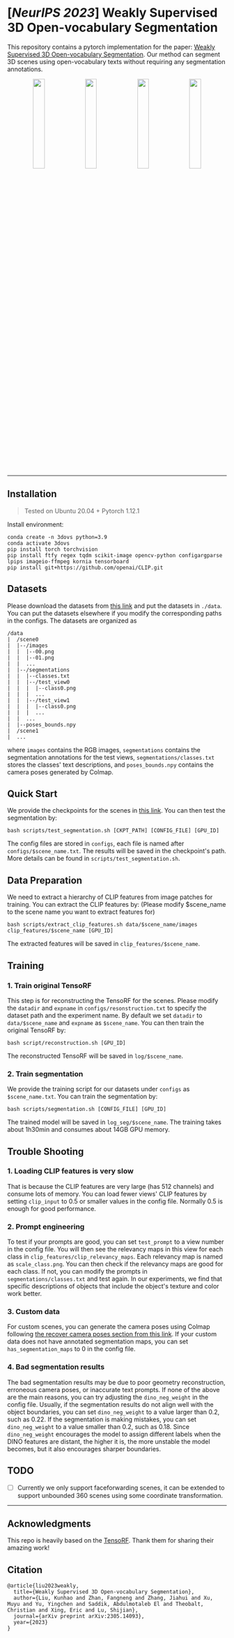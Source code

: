 # [*NeurIPS 2023*] Weakly Supervised 3D Open-vocabulary Segmentation

This repository contains a pytorch implementation for the paper: [Weakly Supervised 3D Open-vocabulary Segmentation](https://arxiv.org/abs/2305.14093). Our method can segment 3D scenes using open-vocabulary texts without requiring any segmentation annotations.

<p float="left" align="center">
  <img src="figures/room.gif" width="23%" />
  <img src="figures/covered.gif" width="23%" /> 
  <img src="figures/table.gif" width="23%" />
  <img src="figures/snacks.gif" width="23%">
</p>

---

## Installation
> Tested on Ubuntu 20.04 + Pytorch 1.12.1

Install environment:
```
conda create -n 3dovs python=3.9
conda activate 3dovs
pip install torch torchvision
pip install ftfy regex tqdm scikit-image opencv-python configargparse lpips imageio-ffmpeg kornia tensorboard
pip install git+https://github.com/openai/CLIP.git
```

## Datasets
Please download the datasets from [this link](https://drive.google.com/drive/folders/1kdV14Gu5nZX6WOPbccG7t7obP_aXkOuC?usp=sharing) and put the datasets in `./data`. You can put the datasets elsewhere if you modify the corresponding paths in the configs. The datasets are organized as
```
/data
|  /scene0
|  |--/images
|  |  |--00.png
|  |  |--01.png
|  |  ...
|  |--/segmentations
|  |  |--classes.txt
|  |  |--/test_view0
|  |  |  |--class0.png
|  |  |  ...
|  |  |--/test_view1
|  |  |  |--class0.png
|  |  |  ...
|  |  ...
|  |--poses_bounds.npy
|  /scene1
|  ...
```
where `images` contains the RGB images, `segmentations` contains the segmentation annotations for the test views, `segmentations/classes.txt` stores the classes' text descriptions, and `poses_bounds.npy` contains the camera poses generated by Colmap. 


## Quick Start
We provide the checkpoints for the scenes in [this link](https://drive.google.com/drive/folders/1v4hFHkdjapRAdiV8zuN4FWdZiW_EHUfw?usp=sharing). You can then test the segmentation by:
```
bash scripts/test_segmentation.sh [CKPT_PATH] [CONFIG_FILE] [GPU_ID] 
```
The config files are stored in `configs`, each file is named after `configs/$scene_name.txt`. The results will be saved in the checkpoint's path. More details can be found in `scripts/test_segmentation.sh`.


## Data Preparation
We need to extract a hierarchy of CLIP features from image patches for training. 
You can extract the CLIP features by: (Please modify $scene_name to the scene name you want to extract features for)
```
bash scripts/extract_clip_features.sh data/$scene_name/images clip_features/$scene_name [GPU_ID]
```
The extracted features will be saved in `clip_features/$scene_name`.

## Training
### 1. Train original TensoRF
This step is for reconstructing the TensoRF for the scenes. Please modify the `datadir` and `expname` in `configs/resonstruction.txt` to specify the dataset path and the experiment name. By default we set `datadir` to `data/$scene_name` and `expname` as `$scene_name`. You can then train the original TensoRF by:
```
bash script/reconstruction.sh [GPU_ID]
```
The reconstructed TensoRF will be saved in `log/$scene_name`.

### 2. Train segmentation 
We provide the training script for our datasets under `configs` as `$scene_name.txt`. You can train the segmentation by:
```
bash scripts/segmentation.sh [CONFIG_FILE] [GPU_ID] 
```
The trained model will be saved in `log_seg/$scene_name`. The training takes about 1h30min and consumes about 14GB GPU memory.

## Trouble Shooting
### 1. Loading CLIP features is very slow
That is because the CLIP features are very large (has 512 channels) and consume lots of memory. You can load fewer views' CLIP features by setting `clip_input` to 0.5 or smaller values in the config file. Normally 0.5 is enough for good performance.

### 2. Prompt engineering
To test if your prompts are good, you can set `test_prompt` to a view number in the config file. You will then see the relevancy maps in this view for each class in `clip_features/clip_relevancy_maps`. Each relevancy map is named as `scale_class.png`. You can then check if the relevancy maps are good for each class. If not, you can modify the prompts in `segmentations/classes.txt` and test again. In our experiments, we find that specific descriptions of objects that include the object's texture and color work better.

### 3. Custom data
For custom scenes, you can generate the camera poses using Colmap following [the recover camera poses section from this link](https://github.com/Fyusion/LLFF).
If your custom data does not have annotated segmentation maps, you can set `has_segmentation_maps` to 0 in the config file. 

### 4. Bad segmentation results
The bad segmentation results may be due to poor geometry reconstruction, erroneous camera poses, or inaccurate text prompts. If none of the above are the main reasons, you can try adjusting the `dino_neg_weight` in the config file.
Usually, if the segmentation results do not align well with the object boundaries, you can set `dino_neg_weight` to a value larger than 0.2, such as 0.22. If the segmentation is making mistakes, you can set `dino_neg_weight` to a value smaller than 0.2, such as 0.18. Since `dino_neg_weight` encourages the model to assign different labels when the DINO features are distant, the higher it is, the more unstable the model becomes, but it also encourages sharper boundaries.

## TODO
- [ ] Currently we only support faceforwarding scenes, it can be extended to support unbounded 360 scenes using some coordinate transformation.

---
## Acknowledgments
This repo is heavily based on the [TensoRF](https://github.com/apchenstu/TensoRF). Thank them for sharing their amazing work!

## Citation
```
@article{liu2023weakly,
  title={Weakly Supervised 3D Open-vocabulary Segmentation},
  author={Liu, Kunhao and Zhan, Fangneng and Zhang, Jiahui and Xu, Muyu and Yu, Yingchen and Saddik, Abdulmotaleb El and Theobalt, Christian and Xing, Eric and Lu, Shijian},
  journal={arXiv preprint arXiv:2305.14093},
  year={2023}
}
```
